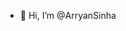 - 👋 Hi, I’m @ArryanSinha


<!---
Arryan491/Arryan491 is a ✨ special ✨ repository because its `README.md` (this file) appears on your GitHub profile.
You can click the Preview link to take a look at your changes.
--->
